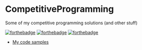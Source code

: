 # CompetitiveProgramming
Some of my competitive programming solutions (and other stuff)

[![forthebadge](https://forthebadge.com/images/badges/made-with-c-plus-plus.svg)](#)
[![forthebadge](https://forthebadge.com/images/badges/does-not-contain-treenuts.svg)](#)
[![forthebadge](https://forthebadge.com/images/badges/powered-by-oxygen.svg)](#)

- [My code samples](CodeSamples)
